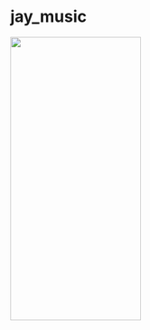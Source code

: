 # jay_music
<img src="https://oss.osuu.net/uploads/2020/05/IMG_0874.png?x-oss-process=image/quality,q_50/resize,m_fill,w_231,h_500" alt="" width="231" height="500" />
